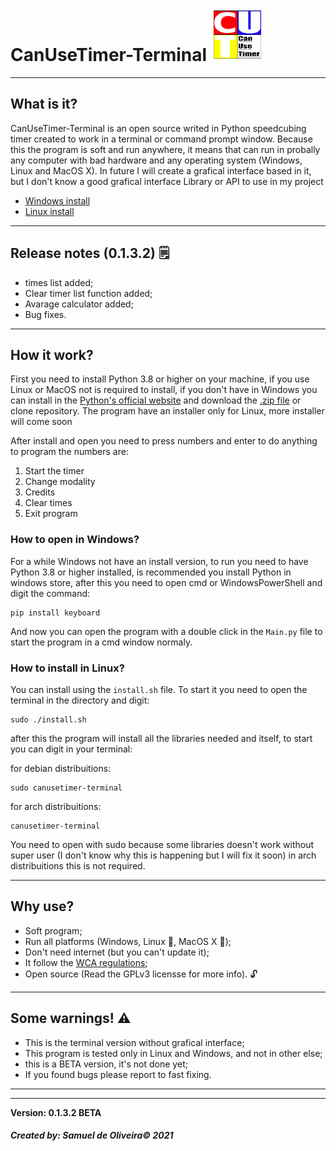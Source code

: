 # CanUseTimer-Terminal ![Logo](Images/CanUseTimerLogo.png)
---
## What is it?
CanUseTimer-Terminal is an open source writed in Python speedcubing
timer created to work in a terminal or command prompt window. Because 
this the program is soft and run anywhere, it means that can run in 
probally any computer with bad hardware and any operating system
(Windows, Linux and MacOS X). In future I will create a grafical
interface based in it, but I don't know a good grafical interface
Library or API to use in my project

- [Windows install](https://github.com/Samuel-de-Oliveira/CanUseTimer-Terminal#how-to-open-in-windows)
- [Linux install](https://github.com/Samuel-de-Oliveira/CanUseTimer-Terminal#how-to-install-in-linux)

---
## Release notes (0.1.3.2) 🗒️

- times list added;
- Clear timer list function added;
- Avarage calculator added;
- Bug fixes.

---
## How it work?
First you need to install Python 3.8 or higher on your machine,
if you use Linux or MacOS not is required to install, if you don't
have in Windows you can install in the [Python's official website](https://www.python.org/downloads/)
and download the [.zip file](https://github.com/Samuel-de-Oliveira/CanUseTimer-Terminal/archive/refs/heads/main.zip)
or clone repository. The program have an installer only for Linux, more installer will come soon

After install and open you need to press numbers and enter to do 
anything to program the numbers are:

1. Start the timer
1. Change modality
1. Credits
1. Clear times
1. Exit program

### How to open in Windows?
For a while Windows not have an install version, to run you need to
have Python 3.8 or higher installed, is recommended you install Python
in windows store, after this you need to open cmd or WindowsPowerShell
and digit the command:

    pip install keyboard

And now you can open the program with a double click in the `Main.py`
file to start the program in a cmd window normaly.

### How to install in Linux?
You can install using the `install.sh` file. To start it you need to
open the terminal in the directory and digit:

    sudo ./install.sh

after this the program will install all the libraries needed and itself,
to start you can digit in your terminal:

for debian distribuitions:

    sudo canusetimer-terminal

for arch distribuitions:

    canusetimer-terminal

You need to open with sudo because some libraries doesn't work without
super user (I don't know why this is happening but I will fix it soon)
in arch distribuitions this is not required.

---
## Why use?
- Soft program;
- Run all platforms (Windows, Linux :penguin:, MacOS X 🍎);
- Don't need internet (but you can't update it);
- It follow the [WCA regulations](https://www.worldcubeassociation.org/regulations/);
- Open source (Read the GPLv3 licensse for more info). 🔓 

---
## Some warnings! ⚠️

- This is the terminal version without grafical interface;
- This program is tested only in Linux and Windows, and not in other else;
- this is a BETA version, it's not done yet;
- If you found bugs please report to fast fixing.

---
---
**Version: 0.1.3.2 BETA**

##### Created by: *Samuel de Oliveira© 2021*
